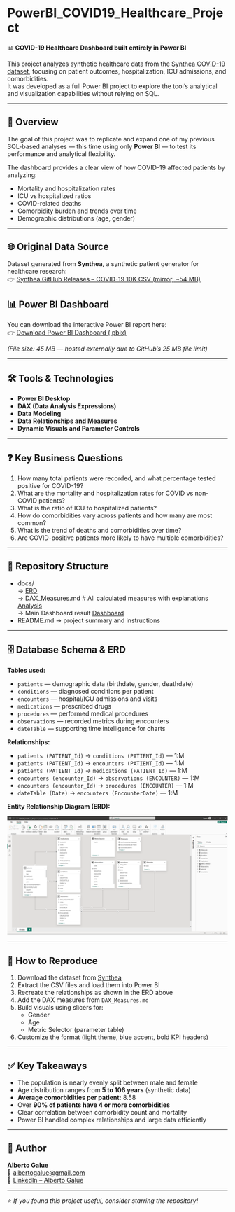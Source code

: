 # PowerBI_COVID19_Healthcare_Project

📊 **COVID-19 Healthcare Dashboard built entirely in Power BI**

This project analyzes synthetic healthcare data from the [Synthea COVID-19 dataset](https://synthea.mitre.org/downloads), focusing on patient outcomes, hospitalization, ICU admissions, and comorbidities.  
It was developed as a full Power BI project to explore the tool’s analytical and visualization capabilities without relying on SQL.

---

## 📌 Overview
The goal of this project was to replicate and expand one of my previous SQL-based analyses — this time using only **Power BI** — to test its performance and analytical flexibility.  

The dashboard provides a clear view of how COVID-19 affected patients by analyzing:
- Mortality and hospitalization rates  
- ICU vs hospitalized ratios  
- COVID-related deaths  
- Comorbidity burden and trends over time  
- Demographic distributions (age, gender)

---

## 🌐 Original Data Source
Dataset generated from **Synthea**, a synthetic patient generator for healthcare research:  
👉 [Synthea GitHub Releases – COVID-19 10K CSV (mirror, ~54 MB)](https://synthea.mitre.org/downloads)  

## 📊 Power BI Dashboard

You can download the interactive Power BI report here:  
👉 [Download Power BI Dashboard (.pbix)]((https://drive.google.com/file/d/1Sv9lxH96HGsVZHhAJFUOequg4v8po-v4/view?usp=drive_link))

*(File size: 45 MB — hosted externally due to GitHub’s 25 MB file limit)*


---

## 🛠️ Tools & Technologies
- **Power BI Desktop**
- **DAX (Data Analysis Expressions)**
- **Data Modeling**
- **Data Relationships and Measures**
- **Dynamic Visuals and Parameter Controls**

---

## ❓ Key Business Questions
1. How many total patients were recorded, and what percentage tested positive for COVID-19?  
2. What are the mortality and hospitalization rates for COVID vs non-COVID patients?  
3. What is the ratio of ICU to hospitalized patients?  
4. How do comorbidities vary across patients and how many are most common?  
5. What is the trend of deaths and comorbidities over time?  
6. Are COVID-positive patients more likely to have multiple comorbidities?

---

## 📂 Repository Structure
- docs/  
     → [ERD](docs/PowerBI_ERD.png)  
     → DAX_Measures.md # All calculated measures with explanations [Analysis](docs/DAX_Measures.md)  
     → Main Dashboard result [Dashboard](docs/main_dashboard.png)  
- README.md  → project summary and instructions   

---

## 🗄 Database Schema & ERD
**Tables used:**
- `patients` — demographic data (birthdate, gender, deathdate)
- `conditions` — diagnosed conditions per patient
- `encounters` — hospital/ICU admissions and visits
- `medications` — prescribed drugs
- `procedures` — performed medical procedures
- `observations` — recorded metrics during encounters
- `dateTable` — supporting time intelligence for charts

**Relationships:**
- `patients (PATIENT_Id)` → `conditions (PATIENT_Id)` — 1:M  
- `patients (PATIENT_Id)` → `encounters (PATIENT_Id)` — 1:M  
- `patients (PATIENT_Id)` → `medications (PATIENT_Id)` — 1:M  
- `encounters (encounter_Id)` → `observations (ENCOUNTER)` — 1:M  
- `encounters (encounter_Id)` → `procedures (ENCOUNTER)` — 1:M  
- `dateTable (Date)` → `encounters (EncounterDate)` — 1:M

**Entity Relationship Diagram (ERD):**

![ERD](docs/PowerBI_ERD.png)

---

## 🔄 How to Reproduce
1. Download the dataset from [Synthea](https://synthea.mitre.org/downloads)  
2. Extract the CSV files and load them into Power BI  
3. Recreate the relationships as shown in the ERD above  
4. Add the DAX measures from `DAX_Measures.md`  
5. Build visuals using slicers for:
   - Gender  
   - Age  
   - Metric Selector (parameter table)
6. Customize the format (light theme, blue accent, bold KPI headers)

---

## ✅ Key Takeaways
- The population is nearly evenly split between male and female  
- Age distribution ranges from **5 to 106 years** (synthetic data)  
- **Average comorbidities per patient:** 8.58  
- Over **90% of patients have 4 or more comorbidities**  
- Clear correlation between comorbidity count and mortality  
- Power BI handled complex relationships and large data efficiently  

---

## 👤 Author
**Alberto Galue**  
📧 [albertogalue@gmail.com](mailto:albertogalue@gmail.com)  
🔗 [LinkedIn – Alberto Galue](https://www.linkedin.com/in/alberto-galue-u)

---

⭐ *If you found this project useful, consider starring the repository!*

